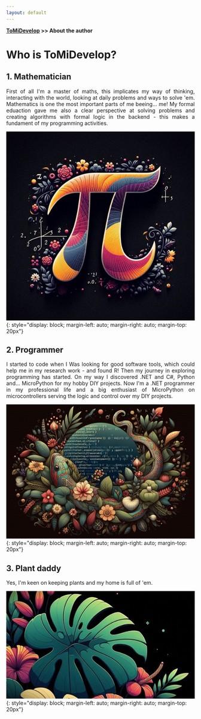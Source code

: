 ```yaml
---
layout: default
---
```

**[ToMiDevelop](https://tomidevelop.github.io/) >> About the author**

# Who is ToMiDevelop?

## 1. Mathematician

<div style="text-align: justify">
First of all I'm a master of maths, this implicates my way of thinking, interacting with the world, looking at daily problems and ways to solve 'em. Mathematics is one the most important parts of me beeing... me! My formal eduaction gave me also a clear perspective at solving problems and creating algorithms with formal logic in the backend - this makes a fundament of my programming activities.
</div>

![Pi number image](/assets/img/Pi.jpg){: style="display: block; margin-left: auto; margin-right: auto; margin-top: 20px"}

## 2. Programmer

<div style="text-align: justify">
I started to code when I Was looking for good software tools, which could help me in my research work - and found R! Then my journey in exploring programming has started. On my way I discovered .NET and C#, Python and... MicroPython for my hobby DIY projects. Now I'm a .NET programmer in my professional life and a big enthusiast of MicroPython on microcontrollers serving the logic and control over my DIY projects.
</div>

![Python with abstract source code](/assets/img/Python.jpg){: style="display: block; margin-left: auto; margin-right: auto; margin-top: 20px"}

## 3. Plant daddy

<div style="text-align: justify">
Yes, I'm keen on keeping plants and my home is full of 'em.
</div>

![Plants picture](/assets/img/plants.jpg){: style="display: block; margin-left: auto; margin-right: auto; margin-top: 20px"}